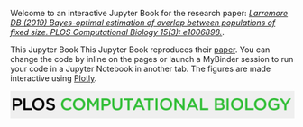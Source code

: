 Welcome to an interactive Jupyter Book for the research paper: [_Larremore DB (2019) Bayes-optimal estimation of overlap between populations of fixed size. PLOS Computational Biology 15(3): e1006898._](https://journals.plos.org/ploscompbiol/article?id=10.1371/journal.pcbi.1006898).


This Jupyter Book This Jupyter Book reproduces their [paper](https://github.com/dblarremore/BayesianRepertoireOverlap/). You can change the code by inline on the pages or launch a MyBinder session to run your code in a Jupyter Notebook in another tab. The figures are made interactive using [Plotly](https://plotly.com).


<img src="../images/ploslogo.png"    align="center">
